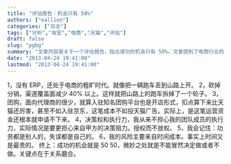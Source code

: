 ```yaml
---
title: "评估报告：机会只有 50%"
authors: ["eallion"]
categories: ["日志"]
tags: ["分析","淘宝","电商","天猫","评估"]
draft: false
slug: "pgbg"
summary: "文章内容是关于一个评估报告，指出成功的机会只有 50%。文章提到了电商行业的一些问题，如缺乏 ERP 系统、分销渠道减少、团购成本高等。作者还强调决策权和执行力之间的矛盾，并表示时间成本是他面临的主要风险。最后，作者认为成功与否取决于关系磨合，不能轻率地做出决定。"
date: "2013-04-24 19:41:00"
lastmod: "2013-04-24 19:41:00"
---
```


1，没有 ERP，还处于电商的粗旷时代。就像把一辆跑车丢到山路上开。
2，砍掉分销，渠道覆盖面减少 40% 以上。这样就把山路上的跑车拆掉了一个轮子。
3，团购，面向代理商的很少，就算入驻知名团购平台也是开店形式，扣点算下来比天猫还厉害，甚至不如入驻京东，这笔成本不如投天猫广告。实际上，是这笔运营资金还根本就申请不下来。
4，决策权和执行力，我从来不担心我的团队成员的执行力，实际情况是要更担心来自甲方的决策阻力。授权而不放权。
5，我会记住：功劳都是别人的，失误都是自己的。
6，我的风险主要来自时间成本。事实上时间又是最贵的。
终上：成功的机会就是 50 50，微妙之处就是不能冒然决定做或者不做。关键点在于关系磨合。
